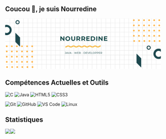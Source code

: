 ## Coucou 👋, je suis Nourredine
![](https://raw.githubusercontent.com/SylexYTB/SylexYTB/refs/heads/main/mon%20header.png)


## Compétences Actuelles et Outils

![C](https://img.shields.io/badge/C-A8B9CC?logo=C&logoColor=white)
![Java](https://img.shields.io/badge/Java-orange?style=flat-square&logo=java)
![HTML5](https://img.shields.io/badge/-HTML5-E34F26?style=flat-square&logo=html5&logoColor=white)
![CSS3](https://img.shields.io/badge/-CSS3-1572B6?style=flat-square&logo=css3)


![Git](https://img.shields.io/badge/-Git-black?style=flat-square&logo=git)
![GitHub](https://img.shields.io/badge/-GitHub-181717?style=flat-square&logo=github)
![VS Code](https://img.shields.io/badge/-VS%20Code-007ACC?style=flat-square&logo=visual-studio-code)
![Linux](https://img.shields.io/badge/Linux-black?style=flat-square&logo=linux)

## Statistiques

<img align="left" src="https://github-readme-stats.vercel.app/api?username=sylexytb&show_icons=true&count_private=true&theme=catppuccin_latte" />

<img src="https://github-readme-stats.vercel.app/api/top-langs/?username=sylexytb&layout=compact&count_private=true&theme=catppuccin_latte" />
